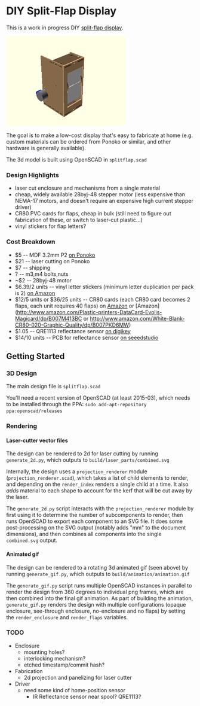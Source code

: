 # DIY Split-Flap Display

This is a work in progress DIY [split-flap display](https://en.wikipedia.org/wiki/Split-flap_display).

![animated rendering](renders/animation.gif)

The goal is to make a low-cost display that's easy to fabricate at home (e.g. custom materials can be ordered from Ponoko or similar, and other hardware is generally available).

The 3d model is built using OpenSCAD in `splitflap.scad`

### Design Highlights ###
* laser cut enclosure and mechanisms from a single material
* cheap, widely available 28byj-48 stepper motor (less expensive than NEMA-17 motors, and doesn't require an expensive high current stepper driver)
* CR80 PVC cards for flaps, cheap in bulk (still need to figure out fabrication of these, or switch to laser-cut plastic...)
* vinyl stickers for flap letters?

### Cost Breakdown ###
* $5 -- MDF 3.2mm P2 [on Ponoko](http://www.ponoko.com/make-and-sell/show-material/64-mdf-natural)
* $21 -- laser cutting on Ponoko
* $7 -- shipping
* ? -- m3,m4 bolts,nuts
* ~$2 -- 28byj-48 motor
* $6.39/2 units -- vinyl letter stickers (minimum letter duplication per pack is 2) [on Amazon](http://www.amazon.com/Duro-Decal-Permanent-Adhesive-Letters/dp/B0027601CM)
* $12/5 units or $36/25 units -- CR80 cards (each CR80 card becomes 2 flaps, each unit requires 40 flaps) on [Amazon](http://www.amazon.com/Plastic-printers-DataCard-Evolis-Magicard/dp/B007M413BC) or [Amazon](http://www.amazon.com/Plastic-printers-DataCard-Evolis-Magicard/dp/B007M413BC or http://www.amazon.com/White-Blank-CR80-020-Graphic-Quality/dp/B007PKD6MW)
* $1.05 -- QRE1113 reflectance sensor [on digikey](http://www.digikey.com/product-detail/en/QRE1113GR/QRE1113GRCT-ND/965713)
* $14/10 units -- PCB for reflectance sensor [on seeedstudio](http://www.seeedstudio.com/service/index.php?r=pcb)

## Getting Started ##

### 3D Design ###
The main design file is `splitflap.scad`

You'll need a recent version of OpenSCAD (at least 2015-03), which needs to be installed through the PPA:
`sudo add-apt-repository ppa:openscad/releases`

### Rendering ###
#### Laser-cutter vector files ####
The design can be rendered to 2d for laser cutting by running `generate_2d.py`, which outputs to `build/laser_parts/combined.svg`

Internally, the design uses a `projection_renderer` module (`projection_renderer.scad`), which takes a list of child elements to render, and depending on the `render_index` renders a single child at a time. It also _adds_ material to each shape to account for the kerf that will be cut away by the laser.

The `generate_2d.py` script interacts with the `projection_renderer` module by first using it to determine the number of subcomponents to render, then runs OpenSCAD to export each component to an SVG file. It does some post-processing on the SVG output (notably adds "mm" to the document dimensions), and then combines all components into the single `combined.svg` output.

#### Animated gif ####
The design can be rendered to a rotating 3d animated gif (seen above) by running `generate_gif.py`, which outputs to `build/animation/animation.gif`

The `generate_gif.py` script runs multiple OpenSCAD instances in parallel to render the design from 360 degrees to individual png frames, which are then combined into the final gif animation. As part of building the animation, `generate_gif.py` renders the design with multiple configurations (opaque enclosure, see-through enclosure, no-enclosure and no flaps) by setting the `render_enclosure` and `render_flaps` variables.

### TODO ###
* Enclosure
    * mounting holes?
    * interlocking mechanism?
    * etched timestamp/commit hash?
* Fabrication
    * 2d projection and panelizing for laser cutter
* Driver
    * need some kind of home-position sensor
        * IR Reflectance sensor near spool? QRE1113?

